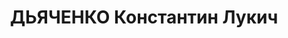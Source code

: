 ---
title: ДЬЯЧЕНКО Константин Лукич
description: "1903 р., смт. Новгородка Миколаївської обл., українець, з селян, позапартійний,\
  \ освіта вища, завідуючий навчальною частиною Дніпропетровської СШ № 36. \n  15.01.1938\
  \ р.звинувачений у належності до к/рев. організації, розстріляний 16.01.1938 р.\
  \ \n  Реабілітований 15.05.1958 р."
---